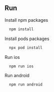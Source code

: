 ## Run

Install npm packages

```bash
  npm install
```

Install pods packages

```bash
  npx pod install
```

Run ios

```bash
  npm run ios
```

Run android

```bash
  npm run android
```
